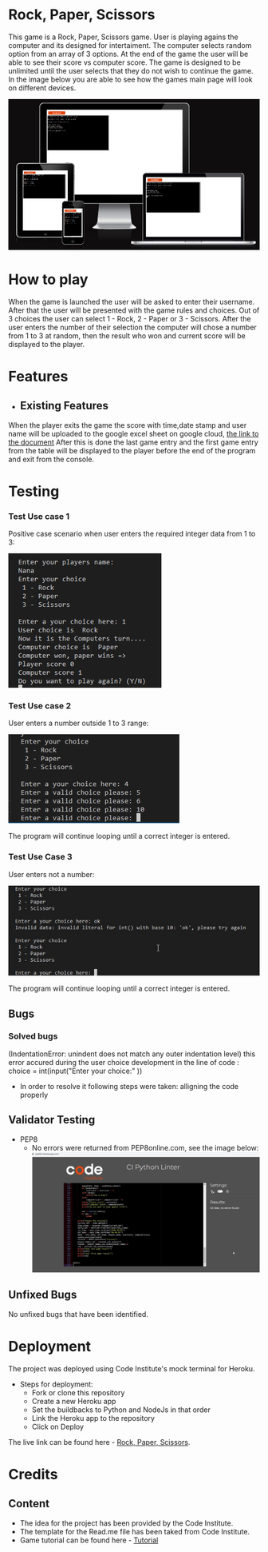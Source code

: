 # Rock, Paper, Scissors

This game is a Rock, Paper, Scissors game. User is playing agains the computer and its designed for intertaiment. The computer selects random option from an array of 3 options. 
At the end of the game the user will be able to see their score vs computer score. The game is designed to be unlimited until the user selects that they do not wish to continue the game.
In the image below you are able to see how the games main page will look on different devices. 

![Responsive](/images/Responsive.jpg)

# How to play

When the game is launched the user will be asked to enter their username. After that the user will be presented with the game rules and choices. Out of 3 choices the user can select 1 - Rock, 2 - Paper or 3 - Scissors. After the user enters the number of their selection the computer will chose a number from 1 to 3 at random, then the result who won and current score will be displayed to the player. 

# Features

- ## Existing Features
When the player exits the game the score with time,date stamp and user name will be uploaded to the google excel sheet on google cloud, [the link to the document](https://docs.google.com/spreadsheets/d/1F5zwRo01onh-AabcT0iuz1QTQHAk1fY6IeQYId1ddes/edit#gid=1680754323)
After this is done the last game entry and the first game entry from the table will be displayed to the player before the end of the program and exit from the console. 


# Testing

### Test Use case 1
Positive case scenario when user enters the required integer data from 1 to 3:

![TestCase1](/images/testcase1.jpg)

### Test Use case 2
User enters a number outside 1 to 3 range:

![TestCase2](/images/testcase2.jpg)

The program will continue looping until a correct integer is entered.

### Test Use Case 3
User enters not a number: 

![TestCase3](/images/testcase3.jpg)

The program will continue looping until a correct integer is entered.

 ## Bugs 

 ### Solved bugs
 (IndentationError: unindent does not match any outer indentation level) this error accured during the user choice development in the line of code : choice = int(input("Enter your choice:" ))
 - In order to resolve it following steps were taken:
    alligning the code properly 



## Validator Testing 
- PEP8
    - No errors were returned from PEP8online.com, see the image below:
    ![PEP8](/images/pep8%20validator.jpg)

## Unfixed Bugs

No unfixed bugs that have been identified. 

# Deployment 

The project was deployed using Code Institute's mock terminal for Heroku.
- Steps for deployment: 
    - Fork or clone this repository
    - Create a new Heroku app
    - Set the buildbacks to Python and NodeJs in that order
    - Link the Heroku app to the repository
    - Click on Deploy 

The live link can be found here - [Rock, Paper, Scissors](https://aslavinska.github.io/).

# Credits

## Content
- The idea for the project has been provided by the Code Institute.  
- The template for the Read.me file has been taked from Code Institute. 
- Game tutorial can be found here - [Tutorial](https://www.geeksforgeeks.org/python-program-implement-rock-paper-scissor-game/)
